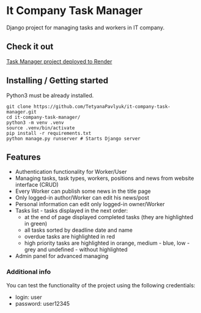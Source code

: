 # It Company Task Manager

Django project for managing tasks and workers in IT company.

## Check it out

[Task Manager project deployed to Render](https://it-company-task-manager-8oye.onrender.com/)

## Installing / Getting started

Python3 must be already installed.

```shell
git clone https://github.com/TetyanaPavlyuk/it-company-task-manager.git
cd it-company-task-manager/
python3 -m venv .venv
source .venv/bin/activate
pip install -r requirements.txt
python manage.py runserver # Starts Django server
```


## Features

* Authentication functionality for Worker/User
* Managing tasks, task types, workers, positions and news from website interface (CRUD)
* Every Worker can publish some news in the title page
* Only logged-in author/Worker can edit his news/post
* Personal information can edit only logged-in owner/Worker
* Tasks list - tasks displayed in the next order:
  - at the end of page displayed completed tasks (they are highlighted in green)
  - all tasks sorted by deadline date and name
  - overdue tasks are highlighted in red
  - high priority tasks are highlighted in orange, medium - blue, low - grey and undefined - without highlighted
* Admin panel for advanced managing

### Additional info
You can test the functionality of the project using the following credentials:
* login: user
* password: user12345

